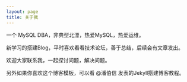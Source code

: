```yaml
---
layout: page
title: 关于我 
---
```


一个 MySQL DBA，非典型北漂，热爱MySQL，热爱运维。
<p>
新学习的搭建Blog，平时喜欢看看技术论坛，善于总结，后续会有文章发出。
<p>
欢迎大家联系我，一起探讨问题，解决问题。
<p>
另外如果你喜欢这个博客模板，可以看 @潘伯信 发表的Jekyll搭建博客教程。
<p>


